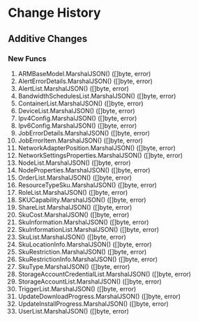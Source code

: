 # Change History

## Additive Changes

### New Funcs

1. ARMBaseModel.MarshalJSON() ([]byte, error)
1. AlertErrorDetails.MarshalJSON() ([]byte, error)
1. AlertList.MarshalJSON() ([]byte, error)
1. BandwidthSchedulesList.MarshalJSON() ([]byte, error)
1. ContainerList.MarshalJSON() ([]byte, error)
1. DeviceList.MarshalJSON() ([]byte, error)
1. Ipv4Config.MarshalJSON() ([]byte, error)
1. Ipv6Config.MarshalJSON() ([]byte, error)
1. JobErrorDetails.MarshalJSON() ([]byte, error)
1. JobErrorItem.MarshalJSON() ([]byte, error)
1. NetworkAdapterPosition.MarshalJSON() ([]byte, error)
1. NetworkSettingsProperties.MarshalJSON() ([]byte, error)
1. NodeList.MarshalJSON() ([]byte, error)
1. NodeProperties.MarshalJSON() ([]byte, error)
1. OrderList.MarshalJSON() ([]byte, error)
1. ResourceTypeSku.MarshalJSON() ([]byte, error)
1. RoleList.MarshalJSON() ([]byte, error)
1. SKUCapability.MarshalJSON() ([]byte, error)
1. ShareList.MarshalJSON() ([]byte, error)
1. SkuCost.MarshalJSON() ([]byte, error)
1. SkuInformation.MarshalJSON() ([]byte, error)
1. SkuInformationList.MarshalJSON() ([]byte, error)
1. SkuList.MarshalJSON() ([]byte, error)
1. SkuLocationInfo.MarshalJSON() ([]byte, error)
1. SkuRestriction.MarshalJSON() ([]byte, error)
1. SkuRestrictionInfo.MarshalJSON() ([]byte, error)
1. SkuType.MarshalJSON() ([]byte, error)
1. StorageAccountCredentialList.MarshalJSON() ([]byte, error)
1. StorageAccountList.MarshalJSON() ([]byte, error)
1. TriggerList.MarshalJSON() ([]byte, error)
1. UpdateDownloadProgress.MarshalJSON() ([]byte, error)
1. UpdateInstallProgress.MarshalJSON() ([]byte, error)
1. UserList.MarshalJSON() ([]byte, error)
